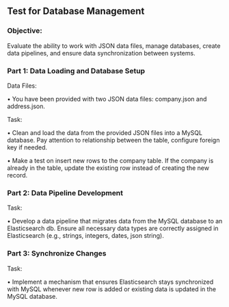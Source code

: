 ## Test for Database Management

### Objective:
Evaluate the ability to work with JSON data files, manage databases, create data pipelines, and ensure data synchronization between systems.

### Part 1: Data Loading and Database Setup
Data Files:

•	You have been provided with two JSON data files: company.json and address.json.

Task:

•	Clean and load the data from the provided JSON files into a MySQL database. Pay attention to relationship between the table, configure foreign key if needed.

•	Make a test on insert new rows to the company table. If the company is already in the table, update the existing row instead of creating the new record.

### Part 2: Data Pipeline Development

Task:

•	Develop a data pipeline that migrates data from the MySQL database to an Elasticsearch db. Ensure all necessary data types are correctly assigned in Elasticsearch (e.g., strings, integers, dates, json string).

### Part 3: Synchronize Changes
Task:

•	Implement a mechanism that ensures Elasticsearch stays synchronized with MySQL whenever new row is added or existing data is updated in the MySQL database.

